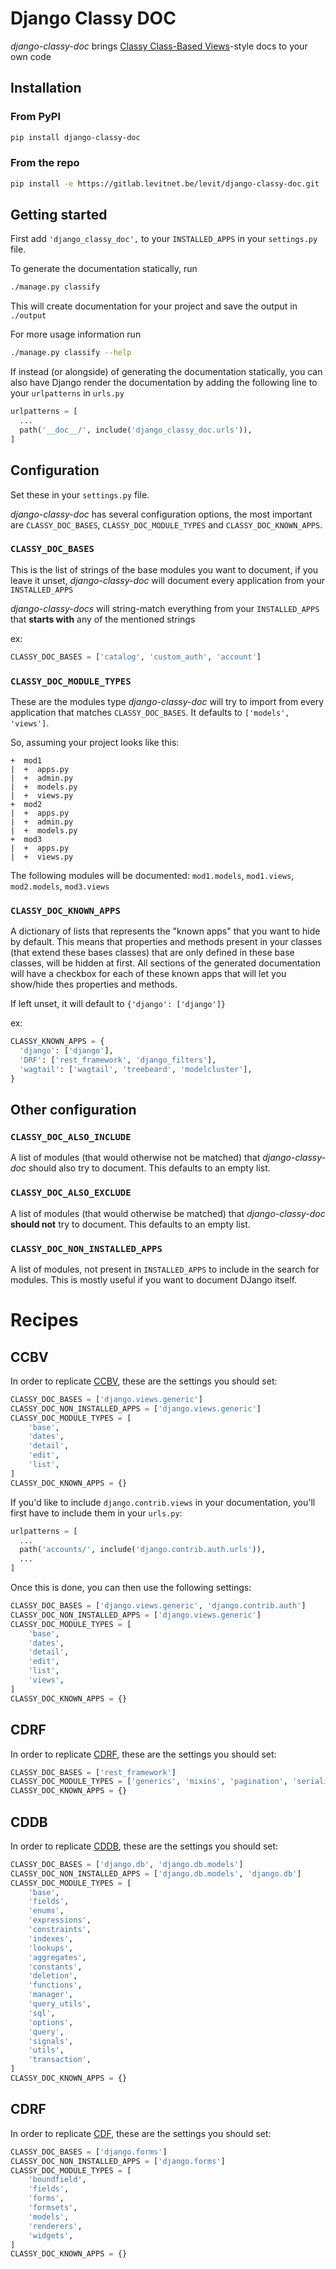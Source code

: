 # Django Classy DOC

*django-classy-doc* brings [Classy Class-Based Views](https://ccbv.co.uk)-style docs to your own code

## Installation

### From PyPI

```bash
pip install django-classy-doc
```

### From the repo

```bash
pip install -e https://gitlab.levitnet.be/levit/django-classy-doc.git
```

## Getting started

First add `'django_classy_doc',` to your `INSTALLED_APPS` in your `settings.py` file.

To generate the documentation statically, run

```bash
./manage.py classify
```

This will create documentation for your project and save the output in `./output`

For more usage information run

```bash
./manage.py classify --help
```

If instead (or alongside) of generating the documentation statically, 
you can also have Django render the documentation by adding the following line 
to your `urlpatterns` in `urls.py`

```python
urlpatterns = [
  ...
  path('__doc__/', include('django_classy_doc.urls')),
]
```

## Configuration

Set these in your `settings.py` file.

*django-classy-doc* has several configuration options, the most important are `CLASSY_DOC_BASES`, `CLASSY_DOC_MODULE_TYPES` and `CLASSY_DOC_KNOWN_APPS`.

### `CLASSY_DOC_BASES`

This is the list of strings of the base modules you want to document, if you leave it unset, *django-classy-doc* will document every application from your `INSTALLED_APPS`

*django-classy-docs* will string-match everything from your `INSTALLED_APPS` that **starts with** any of the mentioned strings

ex:
```python
CLASSY_DOC_BASES = ['catalog', 'custom_auth', 'account']
```

### `CLASSY_DOC_MODULE_TYPES`

These are the modules type *django-classy-doc* will try to import from every application that matches `CLASSY_DOC_BASES`. It defaults to `['models', 'views']`.

So, assuming your project looks like this:
```
+  mod1
|  +  apps.py
|  +  admin.py
|  +  models.py
|  +  views.py
+  mod2
|  +  apps.py
|  +  admin.py
|  +  models.py
+  mod3
|  +  apps.py
|  +  views.py
```

The following modules will be documented: `mod1.models`, `mod1.views`, `mod2.models`, `mod3.views`

### `CLASSY_DOC_KNOWN_APPS`

A dictionary of lists that represents the "known apps" that you want to hide by default. This means that properties and methods present in your classes (that extend these bases classes) that are only defined in these base classes, will be hidden at first.
All sections of the generated documentation will have a checkbox for each of these known apps that will let you show/hide thes properties and methods.

If left unset, it will default to `{'django': ['django']}`

ex:
```python
CLASSY_KNOWN_APPS = {
  'django': ['django'],                                                      
  'DRF': ['rest_framework', 'django_filters'],
  'wagtail': ['wagtail', 'treebeard', 'modelcluster'],
}
```

## Other configuration

### `CLASSY_DOC_ALSO_INCLUDE`

A list of modules (that would otherwise not be matched) that *django-classy-doc* should also try to document. This defaults to an empty list.

### `CLASSY_DOC_ALSO_EXCLUDE`

A list of modules (that would otherwise be matched) that *django-classy-doc* **should not** try to document. This defaults to an empty list.


### `CLASSY_DOC_NON_INSTALLED_APPS`

A list of modules, not present in `INSTALLED_APPS` to include in the search for modules. This is mostly useful if you want to document DJango itself.

# Recipes

## CCBV

In order to replicate [CCBV](https://ccbv.co.uk), these are the settings you should set:

```python
CLASSY_DOC_BASES = ['django.views.generic']
CLASSY_DOC_NON_INSTALLED_APPS = ['django.views.generic']
CLASSY_DOC_MODULE_TYPES = [
    'base',
    'dates',
    'detail',
    'edit',
    'list',
]
CLASSY_DOC_KNOWN_APPS = {}
```

If you'd like to include `django.contrib.views` in your documentation, 
you'll first have to include them in your `urls.py`:

```python
urlpatterns = [
  ...
  path('accounts/', include('django.contrib.auth.urls')),
  ...
]
```

Once this is done, you can then use the following settings:

```python
CLASSY_DOC_BASES = ['django.views.generic', 'django.contrib.auth']
CLASSY_DOC_NON_INSTALLED_APPS = ['django.views.generic']
CLASSY_DOC_MODULE_TYPES = [
    'base',
    'dates',
    'detail',
    'edit',
    'list',
    'views',
]
CLASSY_DOC_KNOWN_APPS = {}
```


## CDRF

In order to replicate [CDRF](https://cdrf.co), these are the settings you should set:

```python
CLASSY_DOC_BASES = ['rest_framework']
CLASSY_DOC_MODULE_TYPES = ['generics', 'mixins', 'pagination', 'serializers', 'views', 'viewsets']
CLASSY_DOC_KNOWN_APPS = {}
```

## CDDB

In order to replicate [CDDB](https://cddb.levit.be), these are the settings you should set:

```python
CLASSY_DOC_BASES = ['django.db', 'django.db.models']
CLASSY_DOC_NON_INSTALLED_APPS = ['django.db.models', 'django.db']
CLASSY_DOC_MODULE_TYPES = [
    'base',
    'fields',
    'enums',
    'expressions',
    'constraints',
    'indexes',
    'lookups',
    'aggregates',
    'constants',
    'deletion',
    'functions',
    'manager',
    'query_utils',
    'sql',
    'options',
    'query',
    'signals',
    'utils',
    'transaction',
]
CLASSY_DOC_KNOWN_APPS = {}
```


## CDRF

In order to replicate [CDF](https://cdf.9vo.lt), these are the settings you should set:

```python
CLASSY_DOC_BASES = ['django.forms']
CLASSY_DOC_NON_INSTALLED_APPS = ['django.forms']
CLASSY_DOC_MODULE_TYPES = [
    'boundfield',
    'fields',
    'forms',
    'formsets',
    'models',
    'renderers',
    'widgets',
]
CLASSY_DOC_KNOWN_APPS = {}
```

